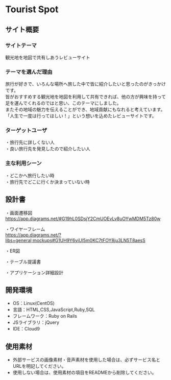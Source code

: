 # Tourist Spot

## サイト概要
### サイトテーマ
観光地を地図で共有しあうレビューサイト

### テーマを選んだ理由
旅行が好きで、いろんな場所へ旅した中で皆に紹介したいと思ったのがきっかけです。<br>
皆がおすすめする観光地を地図を利用して共有できれば、他の方が興味を持って足を運んでくれるのではと思い、このテーマにしました。<br>
またその地域の魅力を伝えることができ、地域貢献にもなれると考えています。<br>
「人生で一度は行ってほしい！」という想いを込めたレビューサイトです。<br>

### ターゲットユーザ
・旅行先に詳しくない人<br>
・良い旅行先を発見したので紹介したい人<br>

### 主な利用シーン
・どこかへ旅行したい時<br>
・旅行先でどこに行くか決まっていない時<br>

## 設計書
・画面遷移図<br>
https://app.diagrams.net/#G19hL0SDsjY2CmUOEvLv8uOYwMDM5Tz80w

・ワイヤーフレーム<br>
https://app.diagrams.net/?libs=general;mockups#G1UH9Y6yiUl5m0KC7tFOY8ju3LN5T8aesS

・ER図<br>


・テーブル提議書<br>


・アプリケーション詳細設計<br>



## 開発環境
- OS：Linux(CentOS)
- 言語：HTML,CSS,JavaScript,Ruby,SQL
- フレームワーク：Ruby on Rails
- JSライブラリ：jQuery
- IDE：Cloud9

## 使用素材
- 外部サービスの画像素材・音声素材を使用した場合は、必ずサービス名とURLを明記してください。
- 使用しない場合は、使用素材の項目をREADMEから削除してください。